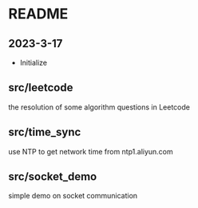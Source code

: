 # README

## 2023-3-17

- Initialize

## src/leetcode

the resolution of some algorithm questions in Leetcode

## src/time_sync

use NTP to get network time from ntp1.aliyun.com

## src/socket_demo

simple demo on socket communication
